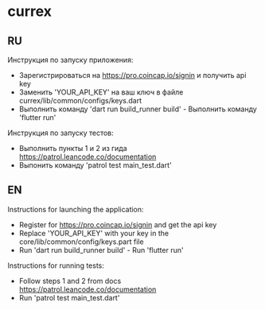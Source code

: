 # currex

## RU

Инструкция по запуску приложения:
- Зарегистрироваться на https://pro.coincap.io/signin и получить api key
- Заменить 'YOUR_API_KEY' на ваш ключ в файле currex/lib/common/configs/keys.dart
- Выполнить команду 'dart run build_runner build' - Выполнить команду 'flutter run'

Инструкция по запуску тестов:
- Выполнить пункты 1 и 2 из гида https://patrol.leancode.co/documentation
- Выпонить команду 'patrol test main_test.dart'

## EN

Instructions for launching the application:
- Register for https://pro.coincap.io/signin and get the api key
- Replace 'YOUR_API_KEY' with your key in the core/lib/common/config/keys.part file
- Run 'dart run build_runner build' - Run 'flutter run'

Instructions for running tests:
- Follow steps 1 and 2 from docs https://patrol.leancode.co/documentation
- Run 'patrol test main_test.dart'
